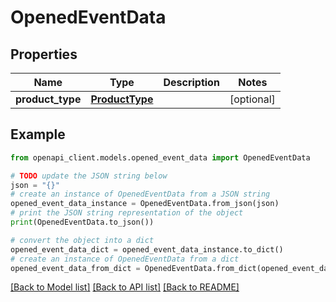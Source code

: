 # OpenedEventData


## Properties

Name | Type | Description | Notes
------------ | ------------- | ------------- | -------------
**product_type** | [**ProductType**](ProductType.md) |  | [optional] 

## Example

```python
from openapi_client.models.opened_event_data import OpenedEventData

# TODO update the JSON string below
json = "{}"
# create an instance of OpenedEventData from a JSON string
opened_event_data_instance = OpenedEventData.from_json(json)
# print the JSON string representation of the object
print(OpenedEventData.to_json())

# convert the object into a dict
opened_event_data_dict = opened_event_data_instance.to_dict()
# create an instance of OpenedEventData from a dict
opened_event_data_from_dict = OpenedEventData.from_dict(opened_event_data_dict)
```
[[Back to Model list]](../README.md#documentation-for-models) [[Back to API list]](../README.md#documentation-for-api-endpoints) [[Back to README]](../README.md)


